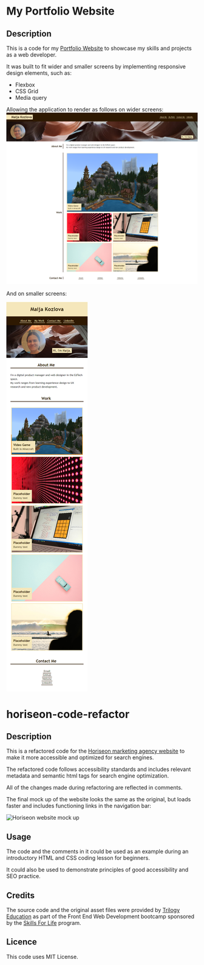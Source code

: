 # My Portfolio Website

## Description

This is a code for my [Portfolio Website](https://maijako.github.io/maijako-portfolio) to showcase my skills and projects as a web developer.

It was built to fit wider and smaller screens by implementing responsive design elements, such as:

+ Flexbox
+ CSS Grid
+ Media query 

Allowing the application to render as follows on wider screens:
![Wide screen](./images/desktop.png)

And on smaller screens:

![Mobile screen](./images/mobile.png)


# horiseon-code-refactor

## Description
 
This is a refactored code for the [Horiseon marketing agency website](https://maijako.github.io/horiseon-code-refactor/) to make it more accessible and optimized for search engines.

The refactored code follows accessibility standards and includes relevant metadata and semantic html tags for search engine optimization.

All of the changes made during refactoring are reflected in comments.

The final mock up of the website looks the same as the original, but loads faster and includes functioning links in the navigation bar:

![Horiseon website mock up](./assets/images/horiseon-mockup.png "mockup")

## Usage

The code and the comments in it could be used as an example during an introductory HTML and CSS coding lesson for beginners. 

It could also be used to demonstrate principles of good accessibility and SEO practice.



## Credits

The source code and the original asset files were provided by [Trilogy Education](https://2u.com/) as part of the Front End Web Development bootcamp sponsored by the [Skills For Life](https://skillsforlife.edx.org/) program.

## Licence

This code uses MIT License.

